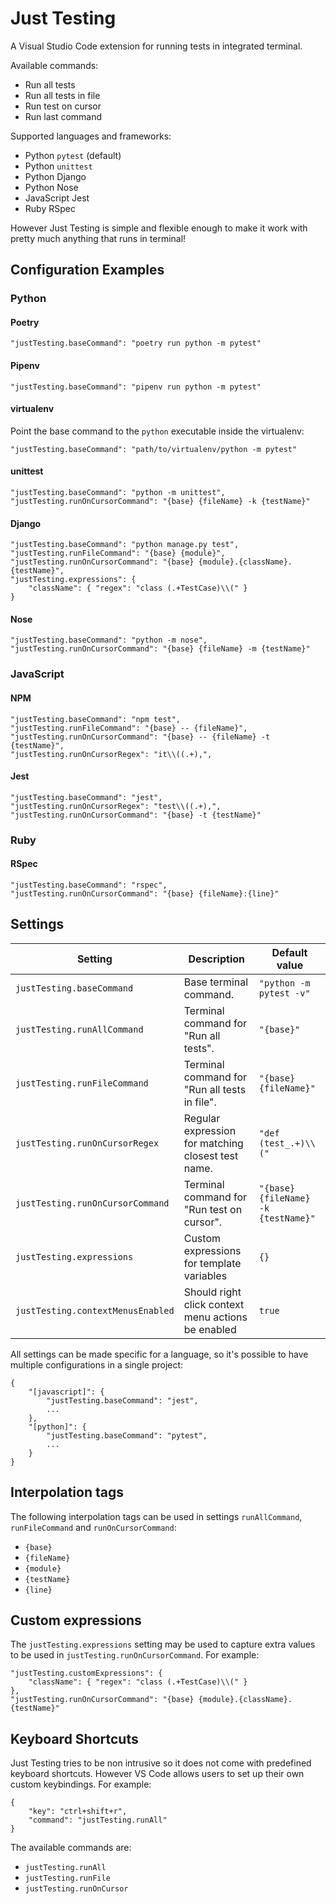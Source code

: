 # Just Testing

A Visual Studio Code extension for running tests in integrated terminal.

Available commands:

- Run all tests
- Run all tests in file
- Run test on cursor
- Run last command

Supported languages and frameworks:

- Python `pytest` (default)
- Python `unittest`
- Python Django
- Python Nose
- JavaScript Jest
- Ruby RSpec

However Just Testing is simple and flexible enough to make it work with pretty much anything that runs in terminal!

## Configuration Examples

### Python

#### Poetry

```
"justTesting.baseCommand": "poetry run python -m pytest"
```

#### Pipenv

```
"justTesting.baseCommand": "pipenv run python -m pytest"
```

#### virtualenv

Point the base command to the `python` executable inside the virtualenv:

```
"justTesting.baseCommand": "path/to/virtualenv/python -m pytest"
```

#### unittest

```
"justTesting.baseCommand": "python -m unittest",
"justTesting.runOnCursorCommand": "{base} {fileName} -k {testName}"
```

#### Django

```
"justTesting.baseCommand": "python manage.py test",
"justTesting.runFileCommand": "{base} {module}",
"justTesting.runOnCursorCommand": "{base} {module}.{className}.{testName}",
"justTesting.expressions": {
    "className": { "regex": "class (.+TestCase)\\(" }
}
```

#### Nose

```
"justTesting.baseCommand": "python -m nose",
"justTesting.runOnCursorCommand": "{base} {fileName} -m {testName}"
```

### JavaScript

#### NPM

```
"justTesting.baseCommand": "npm test",
"justTesting.runFileCommand": "{base} -- {fileName}",
"justTesting.runOnCursorCommand": "{base} -- {fileName} -t {testName}",
"justTesting.runOnCursorRegex": "it\\((.+),",
```

#### Jest

```
"justTesting.baseCommand": "jest",
"justTesting.runOnCursorRegex": "test\\((.+),",
"justTesting.runOnCursorCommand": "{base} -t {testName}"
```

### Ruby

#### RSpec

```
"justTesting.baseCommand": "rspec",
"justTesting.runOnCursorCommand": "{base} {fileName}:{line}"
```

## Settings

| Setting                           | Description                                        | Default value                       |
|-----------------------------------|----------------------------------------------------|-------------------------------------|
| `justTesting.baseCommand`         | Base terminal command.                             | `"python -m pytest -v"`             |
| `justTesting.runAllCommand`       | Terminal command for "Run all tests".              | `"{base}"`                          |
| `justTesting.runFileCommand`      | Terminal command for "Run all tests in file".      | `"{base} {fileName}"`               |
| `justTesting.runOnCursorRegex`    | Regular expression for matching closest test name. | `"def (test_.+)\\("`                |
| `justTesting.runOnCursorCommand`  | Terminal command for "Run test on cursor".         | `"{base} {fileName} -k {testName}"` |
| `justTesting.expressions`         | Custom expressions for template variables          | `{}`                                |
| `justTesting.contextMenusEnabled` | Should right click context menu actions be enabled | `true`                              |

All settings can be made specific for a language, so it's possible to have multiple configurations in a single project:

```
{
    "[javascript]": {
        "justTesting.baseCommand": "jest",
        ...
    },
    "[python]": {
        "justTesting.baseCommand": "pytest",
        ...
    }
}
```

## Interpolation tags

The following interpolation tags can be used in settings `runAllCommand`, `runFileCommand` and `runOnCursorCommand`:

- `{base}`
- `{fileName}`
- `{module}`
- `{testName}`
- `{line}`

## Custom expressions

The `justTesting.expressions` setting may be used to capture extra values to be used in `justTesting.runOnCursorCommand`. For example:

```
"justTesting.customExpressions": {
    "className": { "regex": "class (.+TestCase)\\(" }
},
"justTesting.runOnCursorCommand": "{base} {module}.{className}.{testName}"
```

## Keyboard Shortcuts

Just Testing tries to be non intrusive so it does not come with predefined keyboard shortcuts. However VS Code allows users to set up their own custom keybindings. For example:

```
{
    "key": "ctrl+shift+r",
    "command": "justTesting.runAll"
}
```

The available commands are:

- `justTesting.runAll`
- `justTesting.runFile`
- `justTesting.runOnCursor`
